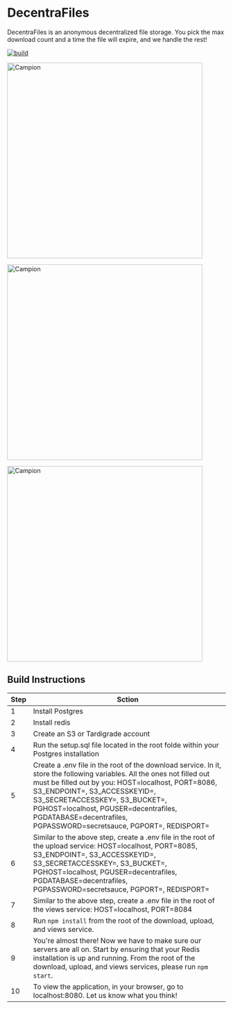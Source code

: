 # DecentraFiles

DecentraFiles is an anonymous decentralized file storage. You pick the max download count and a time the file will expire, and we handle the rest!

[![build](https://img.shields.io/badge/build-passing-brightgreen)](https://github.com/gabedealmeida/DecentraFiles/blob/main/README.md)

<p>
  <img height="450px" src="https://github.com/campion-breaker/campion/blob/main/public/images/DecentraFilesHomepage.png" alt="Campion" />
</p>

<p>
  <img height="450px" src="https://github.com/campion-breaker/campion/blob/main/public/images/DecentraFilesDownloadModal.png" alt="Campion" />
</p>

<p>
  <img height="450px" src="https://github.com/campion-breaker/campion/blob/main/public/images/DecentraFilesUploadFile.png" alt="Campion" />
</p>

## Build Instructions

| Step | Sction                                                                                                                                               |
| ---- | ---------------------------------------------------------------------------------------------------------------------------------------------------- |
| 1    | Install Postgres                                                                                                                                     |
| 2    | Install redis                                                                                                                                        |
| 3    | Create an S3 or Tardigrade account |
| 4    | Run the setup.sql file located in the root folde within your Postgres installation                                                                   |
| 5    | Create a .env file in the root of the download service. In it, store the following variables. All the ones not filled out must be filled out by you: HOST=localhost, PORT=8086, S3_ENDPOINT=, S3_ACCESSKEYID=, S3_SECRETACCESSKEY=, S3_BUCKET=, PGHOST=localhost, PGUSER=decentrafiles, PGDATABASE=decentrafiles, PGPASSWORD=secretsauce, PGPORT=, REDISPORT= |
| 6    | Similar to the above step, create a .env file in the root of the upload service: HOST=localhost, PORT=8085, S3_ENDPOINT=, S3_ACCESSKEYID=, S3_SECRETACCESSKEY=, S3_BUCKET=, PGHOST=localhost, PGUSER=decentrafiles, PGDATABASE=decentrafiles, PGPASSWORD=secretsauce, PGPORT=, REDISPORT= |
| 7    | Similar to the above step, create a .env file in the root of the views service: HOST=localhost, PORT=8084 |
| 8    | Run `npm install` from the root of the download, upload, and views service. |
| 9    | You're almost there! Now we have to make sure our servers are all on. Start by ensuring that your Redis installation is up and running. From the root of the download, upload, and views services, please run `npm start`. |
| 10    | To view the application, in your browser, go to localhost:8080. Let us know what you think! |
